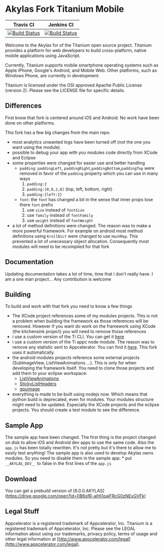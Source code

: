 
Akylas Fork Titanium Mobile
============================
| Travis CI  | Jenkins CI |
|------------|------------|
| [![Build Status](https://travis-ci.org/appcelerator/titanium_mobile.svg?branch=master)](https://travis-ci.org/appcelerator/titanium_mobile) | [![Build Status](https://jenkins.appcelerator.org/buildStatus/icon?job=titanium_mobile_prs)](https://jenkins.appcelerator.org/job/titanium_mobile_prs/) |

Welcome to the Akylas for of the Titanium open source project.  Titanium provides
a platform for web developers to build cross-platform, native mobile applications
using JavaScript.

Currently, Titanium supports mobile smartphone operating systems such as Apple iPhone, Google's Android, and Mobile Web. Other platforms, such as Windows Phone, are currently in development.

Titanium is licensed under the OSI approved Apache Public License (version 2). Please
see the LICENSE file for specific details.


## Differences

First know that fork is centered around iOS and Android. No work have been done on other platforms.

This fork has a few big changes from the main repo.

* most analytics unwanted logs have been turned off (not the one you want using the module).
* possible to debug your app with you modules code directly from XCode and Eclipse
* some properties were changed for easier use and better handling
	* ``padding``: ``paddingLeft``, ``paddingRight``,``paddingBottom``,``paddingTop`` were removed in favor of the ``padding`` property which you can use in many ways
		1. ``padding:2``
		2. ``padding:[0,0,2,0]`` (top, left, bottom, right)
		3. ``padding:{left:2}``
	* ``font``: the ``font`` has changed a bit in the sense that inner props lose there ``font`` prefix
		1. use ``size`` instead of ``fontSize``
		2. use ``family`` instead of ``fontFamily``
		3. use ``weight`` instead of ``fontWeight``
* a lot of  method definitions were changed. The reason was to make a more powerful framework. For example on android most method definitions using ``KrollDict`` were changed to use ``HashMap``. This prevented a lot of unecessary object allocation. Consequently most modules will need to be recompiled for that fork

## Documentation

Updating documentation takes a lot of time, time that i don't really have. I am a one man project...
Any contribution is welcome

## Building

To build and work with that fork you need to know a few things

* The XCode project references some of my modules projects. This is not a problem when building the framework as those references will be removed. However if you want do work on the framework using XCode (the kitchensink project) you will need to remove those references
* i use a custom version of the Ti CLI. You can get it [here](https://github.com/Akylas/titanium)
* i use a custom version of the Ti appc node module. The reason was to remove any statistic sent to Appcelerator. You can find it [here](https://github.com/Akylas/node-appc). This fork uses it automatically.
* the android modules projects reference some external projects (SubImageView, ListViewAnimations ...). This is only for when developing the framework itself. You need to clone those projects and add them to your eclipse workspace:
	* [ListViewAnimations](https://github.com/Akylas/ListViewAnimations)
	* [StickyListHeaders](https://github.com/Akylas/StickyListHeaders)
	* [gpuimage](https://github.com/Akylas/android-gpuimage)
* everything is made to be built using nodejs now. Which means that python build is deprecated, even for modules. Your modules structure might need to be updated. Especially the XCode projects and the eclipse projects. You should create a test module to see the difference.

## Sample App

The sample app have been changed. The first thing is the project changed on disk to allow iOS and Android dev apps to use the same code.
Also the ``app.js`` has been totally rewritten. It's not pretty but it's there to allow me to easily test anything!
The sample app is also used to develop Akylas owns modules. So you need to disable them in the sample app:
	* put ``__AKYLAS_DEV__`` to false in the first lines of the ``app.js``

## Download

You can get a prebuild version of [6.0.0.AKYLAS] (https://drive.google.com/open?id=0B6sfR-aIHi1oajFRcG0zNExGVFk)

## Legal Stuff

Appcelerator is a registered trademark of Appcelerator, Inc. Titanium is 
a registered trademark of Appcelerator, Inc.  Please see the LEGAL information about using our trademarks,
privacy policy, terms of usage and other legal information at [http://www.appcelerator.com/legal](http://www.appcelerator.com/legal).
